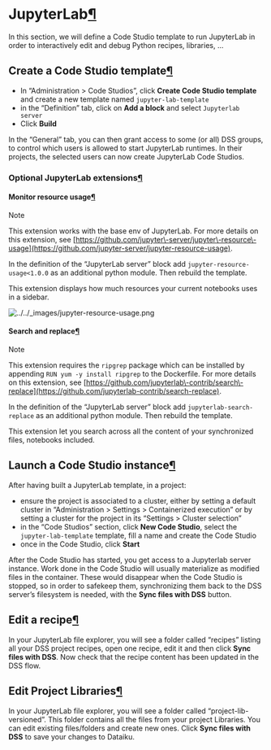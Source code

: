 JupyterLab[¶](#jupyterlab "Permalink to this heading")
======================================================


In this section, we will define a Code Studio template to run JupyterLab in order to interactively edit and debug Python recipes, libraries, …



Create a Code Studio template[¶](#create-a-code-studio-template "Permalink to this heading")
--------------------------------------------------------------------------------------------


* In “Administration \> Code Studios”, click **Create Code Studio template** and create a new template named `jupyter-lab-template`
* in the “Definition” tab, click on **Add a block** and select `Jupyterlab server`
* Click **Build**


In the “General” tab, you can then grant access to some (or all) DSS groups, to control which users is allowed to start JupyterLab runtimes. In their projects, the selected users can now create JupyterLab Code Studios.



### Optional JupyterLab extensions[¶](#optional-jupyterlab-extensions "Permalink to this heading")



#### Monitor resource usage[¶](#monitor-resource-usage "Permalink to this heading")



Note


This extension works with the base env of JupyterLab. For more details on this extension, see [https://github.com/jupyter\-server/jupyter\-resource\-usage](https://github.com/jupyter-server/jupyter-resource-usage).



In the definition of the “JupyterLab server” block add `jupyter-resource-usage<1.0.0` as an additional python module. Then rebuild the template.


This extension displays how much resources your current notebooks uses in a sidebar.


![../../_images/jupyter-resource-usage.png](../../_images/jupyter-resource-usage.png)


#### Search and replace[¶](#search-and-replace "Permalink to this heading")



Note


This extension requires the `ripgrep` package which can be installed by appending `RUN yum -y install ripgrep` to the Dockerfile. For more details on this extension, see [https://github.com/jupyterlab\-contrib/search\-replace](https://github.com/jupyterlab-contrib/search-replace).



In the definition of the “JupyterLab server” block add `jupyterlab-search-replace` as an additional python module. Then rebuild the template.


This extension let you search across all the content of your synchronized files, notebooks included.






Launch a Code Studio instance[¶](#launch-a-code-studio-instance "Permalink to this heading")
--------------------------------------------------------------------------------------------


After having built a JupyterLab template, in a project:


* ensure the project is associated to a cluster, either by setting a default cluster in “Administration \> Settings \> Containerized execution” or by setting a cluster for the project in its “Settings \> Cluster selection”
* in the “Code Studios” section, click **New Code Studio**, select the `jupyter-lab-template` template, fill a name and create the Code Studio
* once in the Code Studio, click **Start**


After the Code Studio has started, you get access to a Jupyterlab server instance. Work done in the Code Studio will usually materialize as modified files in the container. These would disappear when the Code Studio is stopped, so in order to safekeep them, synchronizing them back to the DSS server’s filesystem is needed, with the **Sync files with DSS** button.




Edit a recipe[¶](#edit-a-recipe "Permalink to this heading")
------------------------------------------------------------


In your JupyterLab file explorer, you will see a folder called “recipes” listing all your DSS project recipes, open one recipe, edit it and then click **Sync files with DSS**. Now check that the recipe content has been updated in the DSS flow.




Edit Project Libraries[¶](#edit-project-libraries "Permalink to this heading")
------------------------------------------------------------------------------


In your JupyterLab file explorer, you will see a folder called “project\-lib\-versioned”. This folder contains all the files from your project Libraries. You can edit existing files/folders and create new ones. Click **Sync files with DSS** to save your changes to Dataiku.
